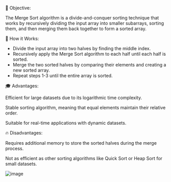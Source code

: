 🎯 Objective:

The Merge Sort algorithm is a divide-and-conquer sorting technique that works by recursively dividing the input array into smaller subarrays, sorting them, and then merging them back together to form a sorted array.

🚀 How it Works:

- Divide the input array into two halves by finding the middle index.
- Recursively apply the Merge Sort algorithm to each half until each half is sorted.
- Merge the two sorted halves by comparing their elements and creating a new sorted array.
- Repeat steps 1-3 until the entire array is sorted.

🎓 Advantages:

Efficient for large datasets due to its logarithmic time complexity.

Stable sorting algorithm, meaning that equal elements maintain their relative order.

Suitable for real-time applications with dynamic datasets.

🔥 Disadvantages:

Requires additional memory to store the sorted halves during the merge process.

Not as efficient as other sorting algorithms like Quick Sort or Heap Sort for small datasets.

![image](https://github.com/DuarteDvv/.AlgorithmsAndDataStructure/assets/136333571/2896d944-cb28-472c-8cb5-4deee66d326a)
